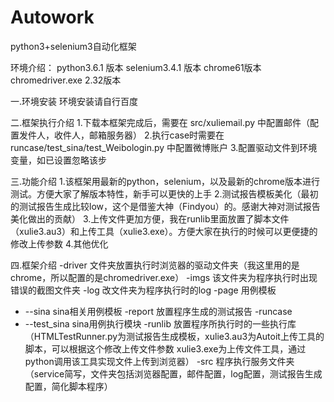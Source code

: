 ﻿# Autowork
python3+selenium3自动化框架


环境介绍：
python3.6.1 版本
selenium3.4.1 版本
chrome61版本
chromedriver.exe  2.32版本

一.环境安装
环境安装请自行百度

二.框架执行介绍
1.下载本框架完成后，需要在 src/xuliemail.py 中配置邮件（配置发件人，收件人，邮箱服务器）
2.执行case时需要在 runcase/test_sina/test_Weibologin.py 中配置微博账户
3.配置驱动文件到环境变量，如已设置忽略该步

三.功能介绍
1.该框架用最新的python，selenium，以及最新的chrome版本进行测试。方便大家了解版本特性，新手可以更快的上手
2.测试报告模板美化（最初的测试报告生成比较low，这个是借鉴大神（Findyou）的。感谢大神对测试报告美化做出的贡献）
3.上传文件更加方便，我在runlib里面放置了脚本文件（xulie3.au3）和上传工具（xulie3.exe）。方便大家在执行的时候可以更便捷的修改上传参数
4.其他优化

四.框架介绍
-driver 文件夹放置执行时浏览器的驱动文件夹（我这里用的是chrome，所以配置的是chromedriver.exe）
-imgs   该文件夹为程序执行时出现错误的截图文件夹
-log    改文件夹为程序执行时的log
-page   用例模板
- --sina  sina相关用例模板
-report 放置程序生成的测试报告
-runcase
- --test_sina  sina用例执行模块
-runlib  放置程序所执行时的一些执行库（HTMLTestRunner.py为测试报告生成模板，xulie3.au3为Autoit上传工具的脚本，可以根据这个修改上传文件参数
         xulie3.exe为上传文件工具，通过python调用该工具实现文件上传到浏览器）
 -src  程序执行服务文件夹（service简写，文件夹包括浏览器配置，邮件配置，log配置，测试报告生成配置，简化脚本程序）
